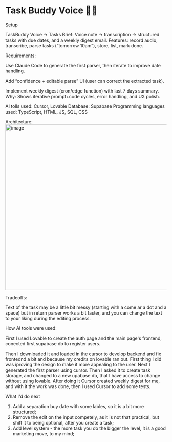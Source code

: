 # Task Buddy Voice 🎤✨

Setup

TaskBuddy Voice → Tasks
Brief: Voice note → transcription → structured tasks with due dates, and a weekly digest email.
Features: record audio, transcribe, parse tasks (“tomorrow 10am”), store, list, mark done.

Requirements:

Use Claude Code to generate the first parser, then iterate to improve date handling.

Add “confidence + editable parse” UI (user can correct the extracted task).

Implement weekly digest (cron/edge function) with last 7 days summary.
Why: Shows iterative prompt+code cycles, error handling, and UX polish.

AI tolls used: Cursor, Lovable
Database: Supabase
Programming languages used: TypeScript, HTML, JS, SQL, CSS

Architecture:
<img width="1318" height="516" alt="image" src="https://github.com/user-attachments/assets/185945d3-30bc-4d31-b9e6-c537490bdec3" />

Tradeoffs:

Text of the task may be a little bit messy (starting with a come ar a dot and a space) but in return parser works a bit faster, and you can change the text to your liking during the editing process.

How AI tools were used:

First I used Lovable to create the auth page and the main page's frontend, conected first supabase db to register users.

Then I downloaded it and loaded in the cursor to develop backend and fix frontednd a bit and because my credits on lovable ran out. First thing I did was iproving the design to make it more appealing to the user. Next I generated the first parser using cursor. Then I asked it to create task storage, and changed to a new upabase db, that I have access to change without using lovable. After doing it Cursor created weekly digest for me, and with it the work was done, then I used Cursor to add some tests.

What I'd do next

1) Add a separation buy date with some lables, so it is a bit more structured;
2) Remove the edit on the input competely, as it is not that practical, but shift it to being optional, after you create a task;
3) Add level system - the more task you do the bigger the level, it is a good marketing move, to my mind;
